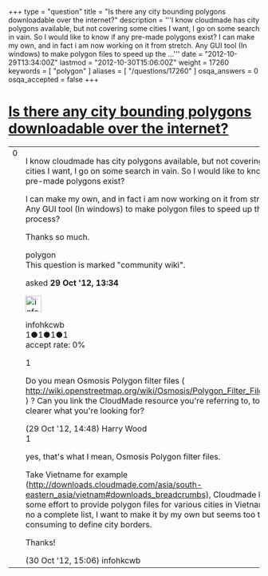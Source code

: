 +++
type = "question"
title = "Is there any city bounding polygons downloadable over the internet?"
description = '''I know cloudmade has city polygons available, but not covering some cities I want, I go on some search in vain. So I would like to know if any pre-made polygons exist? I can make my own, and in fact i am now working on it from stretch. Any GUI tool (In windows) to make polygon files to speed up the ...'''
date = "2012-10-29T13:34:00Z"
lastmod = "2012-10-30T15:06:00Z"
weight = 17260
keywords = [ "polygon" ]
aliases = [ "/questions/17260" ]
osqa_answers = 0
osqa_accepted = false
+++

<div class="headNormal">

# [Is there any city bounding polygons downloadable over the internet?](/questions/17260/is-there-any-city-bounding-polygons-downloadable-over-the-internet)

</div>

<div id="main-body">

<div id="askform">

<table id="question-table" style="width:100%;">
<colgroup>
<col style="width: 50%" />
<col style="width: 50%" />
</colgroup>
<tbody>
<tr>
<td style="width: 30px; vertical-align: top"><div class="vote-buttons">
<span id="post-17260-upvote" class="ajax-command post-vote up" rel="nofollow" title="I like this post (click again to cancel)"> </span>
<div id="post-17260-score" class="post-score" title="current number of votes">
0
</div>
<span id="post-17260-downvote" class="ajax-command post-vote down" rel="nofollow" title="I dont like this post (click again to cancel)"> </span> <span id="favorite-mark" class="ajax-command favorite-mark" rel="nofollow" title="mark/unmark this question as favorite (click again to cancel)"> </span>
<div id="favorite-count" class="favorite-count">
&#10;</div>
</div></td>
<td><div id="item-right">
<div class="question-body">
<p>I know cloudmade has city polygons available, but not covering some cities I want, I go on some search in vain. So I would like to know if any pre-made polygons exist?</p>
<p>I can make my own, and in fact i am now working on it from stretch. Any GUI tool (In windows) to make polygon files to speed up the process?</p>
<p>Thanks so much.</p>
</div>
<div id="question-tags" class="tags-container tags">
<span class="post-tag tag-link-polygon" rel="tag" title="see questions tagged &#39;polygon&#39;">polygon</span>
</div>
<div id="question-controls" class="post-controls">
<div class="community-wiki">
This question is marked "community wiki".
</div>
</div>
<div class="post-update-info-container">
<div class="post-update-info post-update-info-user">
<p>asked <strong>29 Oct '12, 13:34</strong></p>
<img src="https://secure.gravatar.com/avatar/3552f0afbaba410788100be38f8bdfaa?s=32&amp;d=identicon&amp;r=g" class="gravatar" width="32" height="32" alt="infohkcwb&#39;s gravatar image" />
<p><span>infohkcwb</span><br />
<span class="score" title="1 reputation points">1</span><span title="1 badges"><span class="badge1">●</span><span class="badgecount">1</span></span><span title="1 badges"><span class="silver">●</span><span class="badgecount">1</span></span><span title="1 badges"><span class="bronze">●</span><span class="badgecount">1</span></span><br />
<span class="accept_rate" title="Rate of the user&#39;s accepted answers">accept rate:</span> <span title="infohkcwb has no accepted answers">0%</span></p>
</div>
</div>
<div id="comments-container-17260" class="comments-container">
<span id="17262"></span>
<div id="comment-17262" class="comment">
<div id="post-17262-score" class="comment-score">
1
</div>
<div class="comment-text">
<p>Do you mean Osmosis Polygon filter files ( <a href="http://wiki.openstreetmap.org/wiki/Osmosis/Polygon_Filter_File_Format">http://wiki.openstreetmap.org/wiki/Osmosis/Polygon_Filter_File_Format</a> ) ? Can you link the CloudMade resource you're referring to, to make it clearer what you're looking for?</p>
</div>
<div id="comment-17262-info" class="comment-info">
<span class="comment-age">(29 Oct '12, 14:48)</span> <span class="comment-user userinfo">Harry Wood</span>
</div>
</div>
<span id="17300"></span>
<div id="comment-17300" class="comment">
<div id="post-17300-score" class="comment-score">
1
</div>
<div class="comment-text">
<p>yes, that's what I mean, Osmosis Polygon filter files.</p>
<p>Take Vietname for example (<a href="http://downloads.cloudmade.com/asia/south-eastern_asia/vietnam#downloads_breadcrumbs),">http://downloads.cloudmade.com/asia/south-eastern_asia/vietnam#downloads_breadcrumbs),</a> Cloudmade has put some effort to provide polygon files for various cities in Vietnam, but no a complete list, I want to make it by my own but seems too time consuming to define city borders.</p>
<p>Thanks!</p>
</div>
<div id="comment-17300-info" class="comment-info">
<span class="comment-age">(30 Oct '12, 15:06)</span> <span class="comment-user userinfo">infohkcwb</span>
</div>
</div>
</div>
<div id="comment-tools-17260" class="comment-tools">
&#10;</div>
<div class="clear">
&#10;</div>
<div id="comment-17260-form-container" class="comment-form-container">
&#10;</div>
<div class="clear">
&#10;</div>
</div></td>
</tr>
</tbody>
</table>

</div>

</div>

